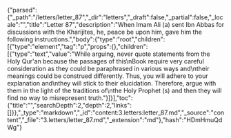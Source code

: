 {"parsed":{"_path":"/letters/letter_87","_dir":"letters","_draft":false,"_partial":false,"_locale":"","title":"Letter 87","description":"When Imam Ali (a) sent Ibn Abbas for discussions with the Kharijites, he, peace be upon him, gave him the following instructions.","body":{"type":"root","children":[{"type":"element","tag":"p","props":{},"children":[{"type":"text","value":"While arguing, never quote statements from the Holy Qur'an because the passages of this\nBook require very careful consideration as they could be paraphrased in various ways and\ntheir meanings could be construed differently. Thus, you will adhere to your explanation and\nthey will stick to their elucidation. Therefore, argue with them in the light of the traditions of\nthe Holy Prophet (s) and then they will find no way to misrepresent truth."}]}],"toc":{"title":"","searchDepth":2,"depth":2,"links":[]}},"_type":"markdown","_id":"content:3.letters:letter_87.md","_source":"content","_file":"3.letters/letter_87.md","_extension":"md"},"hash":"HDmHmuQdWg"}